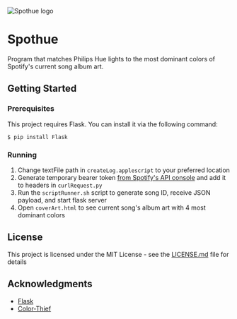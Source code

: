 ![Spothue logo](http://johngeorgesample.com/documents/images/spothue.png)

# Spothue

Program that matches Philips Hue lights to the most dominant colors of Spotify's current song album art.

## Getting Started
### Prerequisites

This project requires Flask. You can install it via the following command:

```
$ pip install Flask
```

### Running

1. Change textFile path in `createLog.applescript` to your preferred location
2. Generate temporary bearer token [from Spotify's API console](https://developer.spotify.com/web-api/console/get-track/) and add it to headers in `curlRequest.py`
3. Run the `scriptRunner.sh` script to generate song ID, receive JSON payload, and start flask server
4. Open `coverArt.html` to see current song's album art with 4 most dominant colors

## License

This project is licensed under the MIT License - see the [LICENSE.md](LICENSE.md) file for details

## Acknowledgments

* [Flask](http://flask.pocoo.org/)
* [Color-Thief](https://github.com/lokesh/color-thief)
